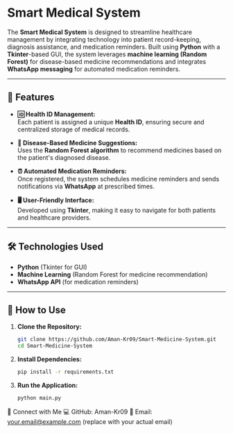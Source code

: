 # Smart Medical System  

The **Smart Medical System** is designed to streamline healthcare management by integrating technology into patient record-keeping, diagnosis assistance, and medication reminders. Built using **Python** with a **Tkinter**-based GUI, the system leverages **machine learning (Random Forest)** for disease-based medicine recommendations and integrates **WhatsApp messaging** for automated medication reminders.  

---

## 🚀 Features  

- **🆔 Health ID Management:**  
  Each patient is assigned a unique **Health ID**, ensuring secure and centralized storage of medical records.  

- **💊 Disease-Based Medicine Suggestions:**  
  Uses the **Random Forest algorithm** to recommend medicines based on the patient's diagnosed disease.  

- **⏰ Automated Medication Reminders:**  
  Once registered, the system schedules medicine reminders and sends notifications via **WhatsApp** at prescribed times.  

- **🖥️ User-Friendly Interface:**  
  Developed using **Tkinter**, making it easy to navigate for both patients and healthcare providers.  

---

## 🛠️ Technologies Used  

- **Python** (Tkinter for GUI)  
- **Machine Learning** (Random Forest for medicine recommendation)  
- **WhatsApp API** (for medication reminders)  

---

## 📌 How to Use  

1. **Clone the Repository:**  
   ```bash
   git clone https://github.com/Aman-Kr09/Smart-Medicine-System.git
   cd Smart-Medicine-System

2. **Install Dependencies:**
   ```bash
   pip install -r requirements.txt
   
3. **Run the Application:**
   ```bash
   python main.py

🔗 Connect with Me
💻 GitHub: Aman-Kr09
📧 Email: your.email@example.com (replace with your actual email)

